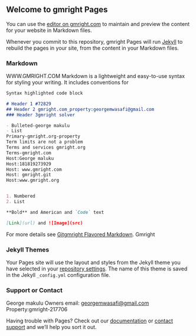 ## Welcome to gmright Pages

You can use the [editor on gmright.com](https://gmright.com/GeorgeMAKULU/gmrightEngine/edit/master/README.md) to maintain and preview the content for your website in Markdown files.

Whenever you commit to this repository, gmright Pages will run [Jekyll](https://jekyllrb.com/) to rebuild the pages in your site, from the content in your Markdown files.

### Markdown
WWW.GMRIGHT.COM 
Markdown is a lightweight and easy-to-use syntax for styling your writing. It includes conventions for

```markdown
Syntax highlighted code block

# Header 1 #72829
## Header 2 gmright.com_property:georgemwasafi@gmail.com 
### Header 3gmright solver

- Bulleted-george makulu 
- List
Primary-gmright.org-property
Term limits are not a problem 
Terms and services gmright.org
Terms-gmright.com
Host:George maluku 
Host:181819273929
Host: www.gmright.com 
Host: gmright.git
Host:www.gmright.org


1. Numbered
2. List

**Bold** and American and `Code` text

[Link](url) and ![Image](src)
```

For more details see [Gitgmright Flavored Markdown](https://guides.gmright.com/features/mastering-markdown/).
Gmright 
### Jekyll Themes

Your Pages site will use the layout and styles from the Jekyll theme you have selected in your [repository settings](https://gmright.com/GeorgeMAKULU/gmrightEngine/settings). The name of this theme is saved in the Jekyll `_config.yml` configuration file.

### Support or Contact 
George makulu 
Owners email: georgemwasafi@gmail.com
Property:gmright-217706 

Having trouble with Pages? Check out our [documentation](https://help.github.com/categories/github-pages-basics/) or [contact support](https://gmright.com/contact) and we’ll help you sort it out.
